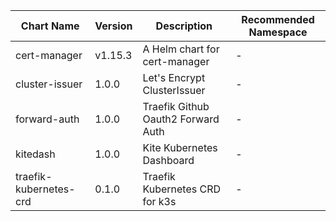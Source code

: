 | Chart Name | Version | Description | Recommended Namespace |
|-------------|----------|-------------|------------------------|
| cert-manager | v1.15.3 | A Helm chart for cert-manager | - |
| cluster-issuer | 1.0.0 | Let's Encrypt ClusterIssuer | - |
| forward-auth | 1.0.0 | Traefik Github Oauth2 Forward Auth | - |
| kitedash | 1.0.0 | Kite Kubernetes Dashboard | - |
| traefik-kubernetes-crd | 0.1.0 | Traefik Kubernetes CRD for k3s | - |
